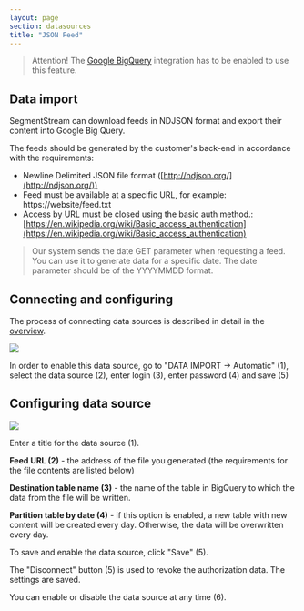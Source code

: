 ```yaml
---
layout: page
section: datasources
title: "JSON Feed"
---
```


> Attention! The [Google BigQuery](/integrations/google-bigquery) integration has to be enabled to use this feature.

## Data import

SegmentStream can download feeds in NDJSON format and export their content into Google Big Query.

The feeds should be generated by the customer's back-end in accordance with the requirements:

- Newline Delimited JSON file format ([http://ndjson.org/](http://ndjson.org/))
- Feed must be available at a specific URL, for example: https://website/feed.txt
- Access by URL must be closed using the basic auth method.: [https://en.wikipedia.org/wiki/Basic_access_authentication](https://en.wikipedia.org/wiki/Basic_access_authentication)

> Our system sends the date GET parameter when requesting a feed. You can use it to generate data for a specific date.
The date parameter should be of the YYYYMMDD format.

## Connecting and configuring

The process of connecting data sources is described in detail in the [overview](https://docs.segmentstream.com/datasources/index).

![](/img/json_feed_1.png)

In order to enable this data source, go to "DATA IMPORT → Automatic" (1), select the data source (2), enter login (3), enter password (4) and save (5)

## Configuring data source

![](/img/json_feed_3.png)

Enter a title for the data source (1).

**Feed URL (2)** - the address of the file you generated (the requirements for the file contents are listed below)

**Destination table name (3)** - the name of the table in BigQuery to which the data from the file will be written.

**Partition table by date (4)** - if this option is enabled, a new table with new content will be created every day. Otherwise, the data will be overwritten every day.

To save and enable the data source, click "Save" (5).

The "Disconnect" button (5) is used to revoke the authorization data. The settings are saved.

You can enable or disable the data source at any time (6).
